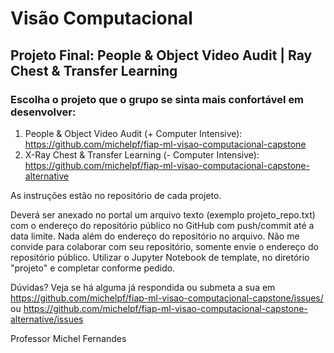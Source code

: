 # Visão Computacional


## Projeto Final: People & Object Video Audit | Ray Chest & Transfer Learning

### Escolha o projeto que o grupo se sinta mais confortável em desenvolver:

1. People & Object Video Audit (+ Computer Intensive): https://github.com/michelpf/fiap-ml-visao-computacional-capstone
2. X-Ray Chest & Transfer Learning (- Computer Intensive): https://github.com/michelpf/fiap-ml-visao-computacional-capstone-alternative

As instruções estão no repositório de cada projeto.

Deverá ser anexado no portal um arquivo texto (exemplo projeto_repo.txt) com o endereço do repositório público no GitHub com push/commit até a data limite. Nada além do endereço do repositório no arquivo. Não me convide para colaborar com seu repositório, somente envie o endereço do repositório público.
Utilizar o Jupyter Notebook de template, no diretório "projeto" e completar conforme pedido.

Dúvidas? Veja se há alguma já respondida ou submeta a sua em https://github.com/michelpf/fiap-ml-visao-computacional-capstone/issues/ ou https://github.com/michelpf/fiap-ml-visao-computacional-capstone-alternative/issues

Professor Michel Fernandes
